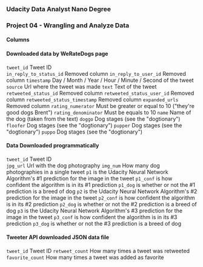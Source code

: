 
### Udacity Data Analyst Nano Degree ###
### Project 04 - Wrangling and Analyze Data ### 

#### Columns ####
#### Downloaded data by WeRateDogs page ####

`tweet_id` Tweet ID  
`in_reply_to_status_id` Removed column
`in_reply_to_user_id` Removed column
`timestamp` Day / Month / Year / Hour / Minute / Second of the tweet
`source` Url where the tweet was made
`text` Text of the tweet
`retweeted_status_id` Removed column
`retweeted_status_user_id` Removed column
`retweeted_status_timestamp` Removed column
`expanded_urls` Removed column
`rating_numerator` Must be greater or equal to 10 ("they're good dogs Brent")
`rating_denominator` Must be equals to 10
`name` Name of the dog (taken from the text)
`doggo` Dog stages (see the "dogtionary")
`floofer` Dog stages (see the "dogtionary")
`pupper` Dog stages (see the "dogtionary")
`puppo` Dog stages (see the "dogtionary")

#### Data Downloaded programmatically ####
`tweet_id` Tweet ID  
`jpg_url` Url with the dog photography
`img_num` How many dog photographies in a single tweet
`p1` is the Udacity Neural Network Algorithm's #1 prediction for the image in the tweet
`p1_conf` is how confident the algorithm is in its #1 prediction
`p1_dog` is whether or not the #1 prediction is a breed of dog
`p2` is the Udacity Neural Network Algorithm's #2 prediction for the image in the tweet
`p2_conf` is how confident the algorithm is in its #2 prediction
`p2_dog` is whether or not the #2 prediction is a breed of dog
`p3` is the Udacity Neural Network Algorithm's #3 prediction for the image in the tweet
`p3_conf` is how confident the algorithm is in its #3 prediction
`p3_dog` is whether or not the #3 prediction is a breed of dog

#### Tweeter API downloaded JSON data file ####
`tweet_id` Tweet ID
`retweet_count` How many times a tweet was retweeted
`favorite_count` How many times a tweet was added as favorite